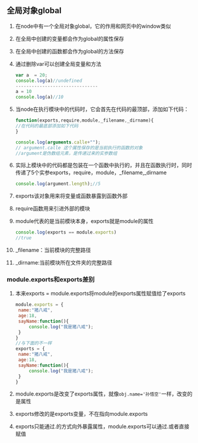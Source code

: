 ## 全局对象global

1. 在node中有一个全局对象global，它的作用和网页中的window类似

2. 在全局中创建的变量都会作为global的属性保存

3. 在全局中创建的函数都会作为global的方法保存

4. 通过删除var可以创建全局变量和方法

   ```javascript
   var a  = 20;
   console.log(a)//undefined
   -------------------------------
   a = 10
   console.log(a)//10
   ```

5. 当node在执行模块中的代码时，它会首先在代码的最顶部，添加如下代码：

   ```javascript
   function(exports,require,module,_filename,_dirname){
   //在代码的最底部添加如下代码
   }
   ```

   ```javascript
   console.log(arguments.calle+"");
   // argument.calle 这个属性保存的是当前执行的函数的对象
   //argument是伪数组元素，是传递过来的实参数组
   ```

6. 实际上模块中的代码都是包装在一个函数中执行的，并且在函数执行时，同时传递了5个实参exports，require，module，_filename,_dirname

   ```javascript
   console.log(argument.length);//5
   ```

7. exports该对象用来将变量或函数暴露到函数外部

8. require函数用来引进外部的模块

9. module代表的是当前模块本身，exports就是module的属性

   ```javascript
   console.log(exports == module.exports)
   //true
   ```

10. _filename：当前模块的完整路径

11. _dirname:当前模块所在文件夹的完整路径

### module.exports和exports差别

1. 本来exports = module.exports将module的exports属性赋值给了exports

   ```javascript
   module.exports = {
   	name:"猪八戒",
   	age:18,
   	sayName:function(){
   		console.log("我是猪八戒");
   	}
   }
   //与下面的不一样
   exports = {
   	name:"猪八戒",
   	age:18,
   	sayName:function(){
   		console.log("我是猪八戒");
   	}
   }
   ```

2. module.exports是改变了exports属性，就像`obj.name='孙悟空'`一样，改变的是属性

3. exports修改的是exports变量，不在指向module.exports

4. exports只能通过.的方式向外暴露属性，module.exports可以通过.或者直接赋值

